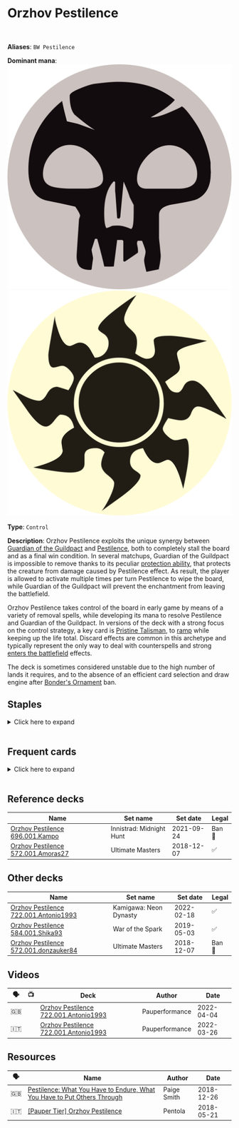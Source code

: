 <!-- This page is automatically generated by Myr: do not update it manually. Changes directly applied here will be lost. -->
# Orzhov Pestilence
<br/>

**Aliases**: `BW Pestilence`


**Dominant mana**: <img src="../resources/images/mana/B.png" class="dominant-mana-icon"/> <img src="../resources/images/mana/W.png" class="dominant-mana-icon"/>

**Type**: `Control`

**Description**: 
Orzhov Pestilence exploits the unique synergy between [Guardian of the Guildpact](https://scryfall.com/card/dis/10/guardian-of-the-guildpact) and [Pestilence](https://scryfall.com/card/mb1/729/pestilence), both to completely stall the board and as a final win condition.
In several matchups, Guardian of the Guildpact is impossible to remove thanks to its peculiar [protection ability](https://mtg.fandom.com/wiki/Protection), that protects the creature from damage caused by Pestilence effect.
As result, the player is allowed to activate multiple times per turn Pestilence to wipe the board, while Guardian of the Guildpact will prevent the enchantment from leaving the battlefield.

Orzhov Pestilence takes control of the board in early game by means of a variety of removal spells, while developing its mana to resolve Pestilence and Guardian of the Guildpact.
In versions of the deck with a strong focus on the control strategy, a key card is [Pristine Talisman](https://scryfall.com/card/c21/258/pristine-talisman), to [ramp](https://mtg.fandom.com/wiki/Ramp) while keeping up the life total.
Discard effects are common in this archetype and typically represent the only way to deal with counterspells and strong [enters the battlefield](https://mtg.fandom.com/wiki/Enters_the_battlefield) effects.

The deck is sometimes considered unstable due to the high number of lands it requires, and to the absence of an efficient card selection and draw engine after [Bonder's Ornament](https://scryfall.com/card/c20/67/bonders-ornament) ban.


## **Staples**

<details>
  <summary>Click here to expand</summary>
<a href="https://scryfall.com/card/gpt/106/castigate"><img src="https://c1.scryfall.com/file/scryfall-cards/normal/front/1/1/112c47e4-5ff8-4ea0-ac14-956e4b94119a.jpg" class="archetype-card rounded-image"/></a>
<a href="https://scryfall.com/card/uma/89/chainers-edict"><img src="https://c1.scryfall.com/file/scryfall-cards/normal/front/a/3/a36a583a-d4be-4589-a43c-a2854de062c6.jpg" class="archetype-card rounded-image"/></a>
<a href="https://scryfall.com/card/dis/10/guardian-of-the-guildpact"><img src="https://c1.scryfall.com/file/scryfall-cards/normal/front/c/8/c8dd004b-01e4-4fe1-a164-9f2ea8d7d88e.jpg" class="archetype-card rounded-image"/></a>
<a href="https://scryfall.com/card/6ed/149/pestilence"><img src="https://c1.scryfall.com/file/scryfall-cards/normal/front/2/9/29d852c4-bd53-4a3b-b1e2-896917cbc27f.jpg" class="archetype-card rounded-image"/></a>
</details><br/>



## **Frequent cards**

<details>
  <summary>Click here to expand</summary>
<a href="https://scryfall.com/card/tsr/6/aven-riftwatcher"><img src="https://c1.scryfall.com/file/scryfall-cards/normal/front/2/6/261691c8-371d-49b6-9c9b-50ece5984aa2.jpg" class="archetype-card rounded-image"/></a>
<a href="https://scryfall.com/card/c20/67/bonders-ornament"><img src="https://c1.scryfall.com/file/scryfall-cards/normal/front/5/a/5afe425c-50a7-4d29-ac14-0edb094fc770.jpg" class="archetype-card rounded-image"/></a>
<a href="https://scryfall.com/card/cmr/112/cast-down"><img src="https://c1.scryfall.com/file/scryfall-cards/normal/front/2/1/21c8426e-476a-45e4-b3a9-841da54d966c.jpg" class="archetype-card rounded-image"/></a>
<a href="https://scryfall.com/card/mh1/84/crypt-rats"><img src="https://c1.scryfall.com/file/scryfall-cards/normal/front/9/6/96916db2-5121-4ff1-880c-369744f11ecf.jpg" class="archetype-card rounded-image"/></a>
<a href="https://scryfall.com/card/afr/9/dawnbringer-cleric"><img src="https://c1.scryfall.com/file/scryfall-cards/normal/front/c/0/c00856f7-fef5-4ba5-9079-59a81d452c82.jpg" class="archetype-card rounded-image"/></a>
<a href="https://scryfall.com/card/iko/83/dead-weight"><img src="https://c1.scryfall.com/file/scryfall-cards/normal/front/e/c/ecf18476-f67b-46e6-905c-e6808981c58a.jpg" class="archetype-card rounded-image"/></a>
<a href="https://scryfall.com/card/afr/94/deadly-dispute"><img src="https://c1.scryfall.com/file/scryfall-cards/normal/front/7/3/7373fe95-ad1c-44b9-8c7f-464ce8cbffc6.jpg" class="archetype-card rounded-image"/></a>
<a href="https://scryfall.com/card/mh1/87/diabolic-edict"><img src="https://c1.scryfall.com/file/scryfall-cards/normal/front/4/e/4eabbed2-1399-4cf1-9eba-b53c56caced4.jpg" class="archetype-card rounded-image"/></a>
<a href="https://scryfall.com/card/m20/95/disfigure"><img src="https://c1.scryfall.com/file/scryfall-cards/normal/front/1/8/18069340-a698-4f75-82cc-cc94fcf82184.jpg" class="archetype-card rounded-image"/></a>
<a href="https://scryfall.com/card/2xm/87/divest"><img src="https://c1.scryfall.com/file/scryfall-cards/normal/front/4/4/4494cb6d-1a99-40b6-96cc-0dc2ddec102f.jpg" class="archetype-card rounded-image"/></a>
<a href="https://scryfall.com/card/ima/87/doom-blade"><img src="https://c1.scryfall.com/file/scryfall-cards/normal/front/9/0/90699423-2556-40f7-b8f5-c9d82f22d52e.jpg" class="archetype-card rounded-image"/></a>
<a href="https://scryfall.com/card/m21/96/duress"><img src="https://c1.scryfall.com/file/scryfall-cards/normal/front/4/9/49c07ea0-27ff-46fb-a41f-3e378c977b5d.jpg" class="archetype-card rounded-image"/></a>
<a href="https://scryfall.com/card/dst/41/echoing-decay"><img src="https://c1.scryfall.com/file/scryfall-cards/normal/front/f/8/f8e688e7-8350-4b78-bd49-a6ffdedad556.jpg" class="archetype-card rounded-image"/></a>
<a href="https://scryfall.com/card/cma/58/evincars-justice"><img src="https://c1.scryfall.com/file/scryfall-cards/normal/front/2/e/2e0fffc6-4395-441e-95a9-c9cf33af7907.jpg" class="archetype-card rounded-image"/></a>
<a href="https://scryfall.com/card/c21/245/ichor-wellspring"><img src="https://c1.scryfall.com/file/scryfall-cards/normal/front/1/c/1ccdb407-ac8f-4736-89d3-ab0d086096ea.jpg" class="archetype-card rounded-image"/></a>
<a href="https://scryfall.com/card/cmd/17/journey-to-nowhere"><img src="https://c1.scryfall.com/file/scryfall-cards/normal/front/4/6/4686b51c-e02b-48c1-bafe-e8d08a5407b9.jpg" class="archetype-card rounded-image"/></a>
<a href="https://scryfall.com/card/mm3/11/kor-skyfisher"><img src="https://c1.scryfall.com/file/scryfall-cards/normal/front/d/7/d7501662-1216-4e08-bd2b-e0a459057942.jpg" class="archetype-card rounded-image"/></a>
<a href="https://scryfall.com/card/ema/100/nights-whisper"><img src="https://c1.scryfall.com/file/scryfall-cards/normal/front/e/4/e4638720-a55d-4c3b-b57d-2d028db5894d.jpg" class="archetype-card rounded-image"/></a>
<a href="https://scryfall.com/card/mm2/29/oblivion-ring"><img src="https://c1.scryfall.com/file/scryfall-cards/normal/front/b/f/bff31eba-8ab3-403e-8d82-37a18b279bec.jpg" class="archetype-card rounded-image"/></a>
<a href="https://scryfall.com/card/pca/35/okiba-gang-shinobi"><img src="https://c1.scryfall.com/file/scryfall-cards/normal/front/4/0/402bbbd8-b490-4a5c-9083-f0103c8712cb.jpg" class="archetype-card rounded-image"/></a>
<a href="https://scryfall.com/card/thb/110/omen-of-the-dead"><img src="https://c1.scryfall.com/file/scryfall-cards/normal/front/8/0/8023fc44-fb8e-420d-a68c-b45912c4e5bd.jpg" class="archetype-card rounded-image"/></a>
<a href="https://scryfall.com/card/cmr/36/palace-sentinels"><img src="https://c1.scryfall.com/file/scryfall-cards/normal/front/4/f/4fd0e9a0-f974-412a-aba1-c4fb68351149.jpg" class="archetype-card rounded-image"/></a>
<a href="https://scryfall.com/card/cmr/142/phyrexian-rager"><img src="https://c1.scryfall.com/file/scryfall-cards/normal/front/b/b/bb0d354e-3a63-4dfe-ae6d-5e82cbf419ac.jpg" class="archetype-card rounded-image"/></a>
<a href="https://scryfall.com/card/c19/69/prismatic-strands"><img src="https://c1.scryfall.com/file/scryfall-cards/normal/front/e/f/efd85985-abc1-430a-9210-63109c90a82d.jpg" class="archetype-card rounded-image"/></a>
<a href="https://scryfall.com/card/c21/258/pristine-talisman"><img src="https://c1.scryfall.com/file/scryfall-cards/normal/front/6/b/6b6307f3-bc63-463c-8ffc-a8b8b829e5d7.jpg" class="archetype-card rounded-image"/></a>
<a href="https://scryfall.com/card/cmr/334/prophetic-prism"><img src="https://c1.scryfall.com/file/scryfall-cards/normal/front/1/4/14602fed-8666-4884-8fca-13529578f9e2.jpg" class="archetype-card rounded-image"/></a>
<a href="https://scryfall.com/card/c17/122/read-the-bones"><img src="https://c1.scryfall.com/file/scryfall-cards/normal/front/e/c/ece1852d-8b7f-4fe6-b9fe-0584a94087ab.jpg" class="archetype-card rounded-image"/></a>
<a href="https://scryfall.com/card/znr/254/spare-supplies"><img src="https://c1.scryfall.com/file/scryfall-cards/normal/front/a/5/a53baf25-1782-427b-a9dd-fc9b8dc6444f.jpg" class="archetype-card rounded-image"/></a>
<a href="https://scryfall.com/card/iko/100/suffocating-fumes"><img src="https://c1.scryfall.com/file/scryfall-cards/normal/front/6/6/66b562e4-35df-4aee-848d-ceb4204bbe58.jpg" class="archetype-card rounded-image"/></a>
<a href="https://scryfall.com/card/cmr/154/thorn-of-the-black-rose"><img src="https://c1.scryfall.com/file/scryfall-cards/normal/front/2/b/2b7538ad-cc41-4229-8a39-c1db21f2899a.jpg" class="archetype-card rounded-image"/></a>
<a href="https://scryfall.com/card/2xm/35/thraben-inspector"><img src="https://c1.scryfall.com/file/scryfall-cards/normal/front/2/b/2be39749-ad6f-4160-99eb-c677eee7f1b2.jpg" class="archetype-card rounded-image"/></a>
<a href="https://scryfall.com/card/ema/109/tragic-slip"><img src="https://c1.scryfall.com/file/scryfall-cards/normal/front/c/3/c3140bf5-9846-47ae-8142-b013aac14609.jpg" class="archetype-card rounded-image"/></a>
<a href="https://scryfall.com/card/ddk/27/unmake"><img src="https://c1.scryfall.com/file/scryfall-cards/normal/front/6/d/6d0dea1b-43dc-4e76-aabd-f12e121a78af.jpg" class="archetype-card rounded-image"/></a>
</details><br/>



## **Reference decks**

| Name | Set name | Set date | Legal |
| -----| -------- | -------- | ----- |
| [Orzhov Pestilence 696.001.Kampo](https://www.mtggoldfish.com/deck/4624375) | Innistrad: Midnight Hunt | 2021-09-24 | Ban 🔨 |
| [Orzhov Pestilence 572.001.Amoras27](https://www.mtggoldfish.com/deck/4618609) | Ultimate Masters | 2018-12-07 | ✅ |




## **Other decks**

| Name | Set name | Set date | Legal |
| -----| -------- | -------- | ----- |
| [Orzhov Pestilence 722.001.Antonio1993](https://www.mtggoldfish.com/deck/4690585) | Kamigawa: Neon Dynasty | 2022-02-18 | ✅ |
| [Orzhov Pestilence 584.001.Shika93](https://www.mtggoldfish.com/deck/4351746) | War of the Spark | 2019-05-03 | ✅ |
| [Orzhov Pestilence 572.001.donzauker84](https://www.mtggoldfish.com/deck/4618593) | Ultimate Masters | 2018-12-07 | Ban 🔨 |




## **Videos**

| 🗣️ | 📺 | Deck | Author | Date |
| -- | -- | ---- | ------ | ---- |
| 🇬🇧 | <i class="fa-brands fa-youtube"></i> | [Orzhov Pestilence 722.001.Antonio1993](https://www.youtube.com/watch?v=pI253MsHRZ4) | Pauperformance | 2022-04-04   |
| 🇮🇹 | <i class="fa-brands fa-youtube"></i> | [Orzhov Pestilence 722.001.Antonio1993](https://www.youtube.com/watch?v=q7g8xrRB-RA) | Pauperformance | 2022-03-26   |




## **Resources**

| 🗣️ | Name | Author | Date |
| -- | ---- | ------ | ---- |
| 🇬🇧 | <a target="_blank" href="https://www.coolstuffinc.com/a/kendrasmith-12262018-pestilence-what-you-have-to-endure-what-you-have-to-put-others-through">Pestilence: What You Have to Endure, What You Have to Put Others Through</a> | Paige Smith | 2018-12-26   |
| 🇮🇹 | <a target="_blank" href="http://www.metagame.it/forum/viewtopic.php?f=158&t=26084">[Pauper Tier] Orzhov Pestilence</a> | Pentola | 2018-05-21   |

